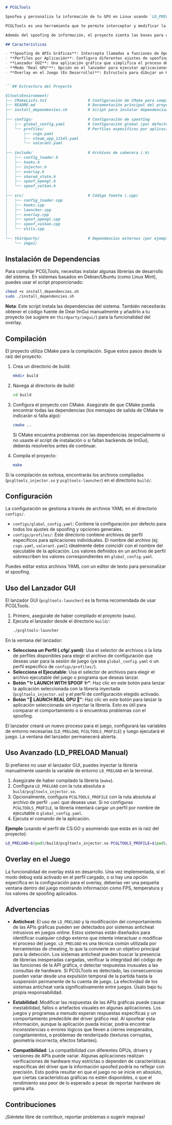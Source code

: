 ```markdown
# PCGLTools

Spoofea y personaliza la información de tu GPU en Linux usando `LD_PRELOAD` y un lanzador GUI.

PCGLTools es una herramienta que te permite interceptar y modificar la información que las aplicaciones obtienen sobre tu tarjeta gráfica (nombre, fabricante, VRAM, versiones de API, extensiones) en sistemas Linux. Utiliza la técnica de inyección de librerías (`LD_PRELOAD`) y proporciona una interfaz gráfica para facilitar la gestión de perfiles de configuración por aplicación.

Además del spoofing de información, el proyecto sienta las bases para un overlay en el juego que muestre datos en tiempo real y la configuración de spoofing activa.

## Características

- **Spoofing de APIs Gráficas**: Intercepta llamadas a funciones de OpenGL, GLX, EGL y Vulkan para modificar la información reportada sobre la GPU.
- **Perfiles por Aplicación**: Configura diferentes ajustes de spoofing (nombre, VRAM, versiones, extensiones) para cada juego o aplicación usando archivos de configuración YAML.
- **Lanzador GUI**: Una aplicación gráfica que simplifica el proceso de seleccionar perfiles y ejecutar programas con la inyección de la librería activada.
- **Modo "Real GPU"**: Opción en el lanzador para ejecutar aplicaciones sin inyección, mostrando la información real de tu hardware.
- **Overlay en el Juego (En Desarrollo)**: Estructura para dibujar un HUD dentro de las aplicaciones que muestre FPS, temperatura e información de spoofing.


```## Estructura del Proyecto

GltoolsEnvironment/
├── CMakeLists.txt                  # Configuración de CMake para compilar
├── README.md                       # Documentación principal del proyecto
├── install_dependencies.sh         # Script para instalar dependencias del sistema
│
├── configs/                        # Configuración de spoofing
│   ├── global_config.yaml          # Configuración global (por defecto)
│   └── profiles/                   # Perfiles específicos por aplicación
│       ├── csgo.yaml
│       ├── steam_app_12345.yaml
│       └── valorant.yaml
│
├── include/                        # Archivos de cabecera (.h)
│   ├── config_loader.h
│   ├── hooks.h
│   ├── injector.h
│   ├── overlay.h
│   ├── shared_state.h
│   ├── spoof_opengl.h
│   └── spoof_vulkan.h
│
├── src/                            # Código fuente (.cpp)
│   ├── config_loader.cpp
│   ├── hooks.cpp
│   ├── launcher.cpp
│   ├── overlay.cpp
│   ├── spoof_opengl.cpp
│   ├── spoof_vulkan.cpp
│   └── utils.cpp
│
└── thirdparty/                     # Dependencias externas (por ejemplo, Dear ImGui)
    └── imgui/
```
## Instalación de Dependencias

Para compilar PCGLTools, necesitas instalar algunas librerías de desarrollo del sistema. En sistemas basados en Debian/Ubuntu (como Linux Mint), puedes usar el script proporcionado:

```bash
chmod +x install_dependencies.sh
sudo ./install_dependencies.sh
```

**Nota**: Este script instala las dependencias del sistema. También necesitarás obtener el código fuente de Dear ImGui manualmente y añadirlo a tu proyecto (se sugiere en `thirdparty/imgui/`) para la funcionalidad del overlay.

## Compilación

El proyecto utiliza CMake para la compilación. Sigue estos pasos desde la raíz del proyecto:

1. Crea un directorio de build:
   ```bash
   mkdir build
   ```

2. Navega al directorio de build:
   ```bash
   cd build
   ```

3. Configura el proyecto con CMake. Asegúrate de que CMake pueda encontrar todas las dependencias (los mensajes de salida de CMake te indicarán si falta algo):
   ```bash
   cmake ..
   ```

   Si CMake encuentra problemas con las dependencias (especialmente si no usaste el script de instalación o si faltan backends de ImGui), deberás resolverlos antes de continuar.

4. Compila el proyecto:
   ```bash
   make
   ```

Si la compilación es exitosa, encontrarás los archivos compilados (`pcgltools_injector.so` y `pcgltools-launcher`) en el directorio `build/`.

## Configuración

La configuración se gestiona a través de archivos YAML en el directorio `configs/`.

- `configs/global_config.yaml`: Contiene la configuración por defecto para todos los ajustes de spoofing y opciones generales.
- `configs/profiles/`: Este directorio contiene archivos de perfil específicos para aplicaciones individuales. El nombre del archivo (ej: `csgo.yaml`, `valorant.yaml`) idealmente debe coincidir con el nombre del ejecutable de la aplicación. Los valores definidos en un archivo de perfil sobrescriben los valores correspondientes en `global_config.yaml`.

Puedes editar estos archivos YAML con un editor de texto para personalizar el spoofing.

## Uso del Lanzador GUI

El lanzador GUI (`pcgltools-launcher`) es la forma recomendada de usar PCGLTools.

1. Primero, asegúrate de haber compilado el proyecto (`make`).
2. Ejecuta el lanzador desde el directorio `build/`:
   ```bash
   ./pcgltools-launcher
   ```

En la ventana del lanzador:

- **Selecciona un Perfil (.cfg/.yaml)**: Usa el selector de archivos o la lista de perfiles disponibles para elegir el archivo de configuración que deseas usar para la sesión de juego (ya sea `global_config.yaml` o un perfil específico de `configs/profiles/`).
- **Selecciona el Ejecutable**: Usa el selector de archivos para elegir el archivo ejecutable del juego o programa que deseas lanzar.
- **Botón "✨ LAUNCH WITH SPOOF ✨"**: Haz clic en este botón para lanzar la aplicación seleccionada con la librería inyectada (`pcgltools_injector.so`) y el perfil de configuración elegido activado.
- **Botón "🔵 LAUNCH REAL GPU 🔵"**: Haz clic en este botón para lanzar la aplicación seleccionada sin inyectar la librería. Esto es útil para comparar el comportamiento o si encuentras problemas con el spoofing.

El lanzador creará un nuevo proceso para el juego, configurará las variables de entorno necesarias (`LD_PRELOAD`, `PCGLTOOLS_PROFILE`) y luego ejecutará el juego. La ventana del lanzador permanecerá abierta.

## Uso Avanzado (LD_PRELOAD Manual)

Si prefieres no usar el lanzador GUI, puedes inyectar la librería manualmente usando la variable de entorno `LD_PRELOAD` en la terminal.

1. Asegúrate de haber compilado la librería (`make`).
2. Configura `LD_PRELOAD` con la ruta absoluta a `build/pcgltools_injector.so`.
3. Opcionalmente, configura `PCGLTOOLS_PROFILE` con la ruta absoluta al archivo de perfil `.yaml` que deseas usar. Si no configuras `PCGLTOOLS_PROFILE`, la librería intentará cargar un perfil por nombre de ejecutable o `global_config.yaml`.
4. Ejecuta el comando de la aplicación.

**Ejemplo** (usando el perfil de CS:GO y asumiendo que estás en la raíz del proyecto):
```bash
LD_PRELOAD=$(pwd)/build/pcgltools_injector.so PCGLTOOLS_PROFILE=$(pwd)/configs/profiles/csgo.yaml /ruta/al/ejecutable/de/csgo
```

## Overlay en el Juego

La funcionalidad de overlay está en desarrollo. Una vez implementada, si el modo debug está activado en el perfil cargado, o si hay una opción específica en la configuración para el overlay, deberías ver una pequeña ventana dentro del juego mostrando información como FPS, temperatura y los valores de spoofing aplicados.

## Advertencias

- **Anticheat**: El uso de `LD_PRELOAD` y la modificación del comportamiento de las APIs gráficas pueden ser detectados por sistemas anticheat intrusivos en juegos online. Estos sistemas están diseñados para identificar cualquier código externo que intente interactuar o modificar el proceso del juego. `LD_PRELOAD` es una técnica común utilizada por herramientas de cheating, lo que la convierte en un objetivo principal para la detección. Los sistemas anticheat pueden buscar la presencia de librerías inesperadas cargadas, verificar la integridad del código de las funciones de la API gráfica, o detectar respuestas inusuales a las consultas de hardware. Si PCGLTools es detectado, las consecuencias pueden variar desde una expulsión temporal de la partida hasta la suspensión permanente de tu cuenta de juego. La efectividad de los sistemas anticheat varía significativamente entre juegos. Úsalo bajo tu propia responsabilidad.

- **Estabilidad**: Modificar las respuestas de las APIs gráficas puede causar inestabilidad, fallos o artefactos visuales en algunas aplicaciones. Los juegos y programas a menudo esperan respuestas específicas y un comportamiento predecible del driver gráfico real. Al spoofear esta información, aunque la aplicación pueda iniciar, podría encontrar inconsistencias o errores lógicos que lleven a cierres inesperados, congelamientos, o problemas de renderizado (texturas corruptas, geometría incorrecta, efectos faltantes).

- **Compatibilidad**: La compatibilidad con diferentes GPUs, drivers y versiones de APIs puede variar. Algunas aplicaciones realizan verificaciones de hardware muy estrictas o dependen de características específicas del driver que la información spoofed podría no reflejar con precisión. Esto podría resultar en que el juego no se inicie en absoluto, que ciertas características gráficas no estén disponibles, o que el rendimiento sea peor de lo esperado a pesar de reportar hardware de gama alta.

## Contribuciones

¡Siéntete libre de contribuir, reportar problemas o sugerir mejoras!
```
